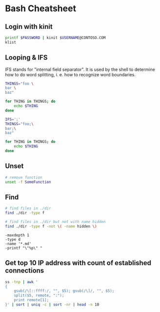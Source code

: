# Bash Cheatsheet

## Login with kinit
```bash
printf $PASSWORD | kinit $USERNAME@CONTOSO.COM 
klist
```

## Looping & IFS

IFS stands for "internal field separator". It is used by the shell to determine how to do word splitting, i. e. how to recognize word boundaries.

```bash
THINGS="foo \
bar \
baz"

for THING in THINGS; do
    echo $THING
done
```

```bash
IFS=';'
THINGS="foo;\
bar;\
baz"

for THING in THINGS; do
    echo $THING
done
```

## Unset

```bash
# remove function
unset -f SomeFunction
```

## Find

```bash
# find files in ./dir
find ./dir -type f

# find files in ./dir but not with name hidden
find ./dir -type f -not \( -name hidden \)
```

```plain
-maxdepth 1
-type d 
-name '*.md'
-printf "\"%p\" "
```

## Get top 10 IP address with count of established connections

```bash
ss -tnp | awk '
{
    gsub(/\[::ffff:/, "", $5); gsub(/\]/, "", $5);
    split($5, remote, ":");
    print remote[1];
}' | sort | uniq -c | sort -nr | head -n 10
```
